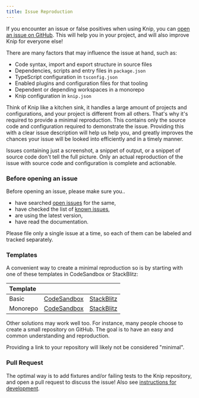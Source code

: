 ```yaml
---
title: Issue Reproduction
---
```


If you encounter an issue or false positives when using Knip, you can [open an
issue on GitHub][1]. This will help you in your project, and will also improve
Knip for everyone else!

There are many factors that may influence the issue at hand, such as:

- Code syntax, import and export structure in source files
- Dependencies, scripts and entry files in `package.json`
- TypeScript configuration in `tsconfig.json`
- Enabled plugins and configuration files for that tooling
- Dependent or depending workspaces in a monorepo
- Knip configuration in `knip.json`

Think of Knip like a kitchen sink, it handles a large amount of projects and
configurations, and your project is different from all others. That's why it's
required to provide a minimal reproduction. This contains only the source code
and configuration required to demonstrate the issue. Providing this with a clear
issue description will help us help you, and greatly improves the chances your
issue will be looked into efficiently and in a timely manner.

Issues containing just a screenshot, a snippet of output, or a snippet of source
code don't tell the full picture. Only an actual reproduction of the issue with
source code and configuration is complete and actionable.

### Before opening an issue

Before opening an issue, please make sure you..

- have searched [open issues][1] for the same,
- have checked the list of [known issues][2],
- are using the latest version,
- have read the documentation.

Please file only a single issue at a time, so each of them can be labeled and
tracked separately.

### Templates

A convenient way to create a minimal reproduction so is by starting with one of
these templates in CodeSandbox or StackBlitz:

| Template |                  |                 |
| :------- | ---------------- | --------------- |
| Basic    | [CodeSandbox][3] | [StackBlitz][4] |
| Monorepo | [CodeSandbox][5] | [StackBlitz][6] |

Other solutions may work well too. For instance, many people choose to create a
small repository on GitHub. The goal is to have an easy and common understanding
and reproduction.

Providing a link to your repository will likely not be considered "minimal".

### Pull Request

The optimal way is to add fixtures and/or failing tests to the Knip repository,
and open a pull request to discuss the issue! Also see [instructions for
development][7].

[1]: https://github.com/webpro-nl/knip/issues
[2]: https://knip.dev/reference/known-issues
[3]:
  https://codesandbox.io/p/devbox/github/webpro-nl/knip/main/templates/issue-reproduction/basic
[4]:
  https://stackblitz.com/github/webpro-nl/knip/tree/main/templates/issue-reproduction/basic
[5]:
  https://codesandbox.io/p/devbox/github/webpro-nl/knip/main/templates/issue-reproduction/monorepo
[6]:
  https://stackblitz.com/github/webpro-nl/knip/tree/main/templates/issue-reproduction/monorepo
[7]: https://github.com/webpro-nl/knip/blob/main/.github/DEVELOPMENT.md
